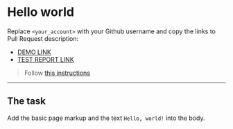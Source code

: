 # Hello world
Replace `<your_account>` with your Github username and copy the links to Pull Request description:
- [DEMO LINK](https://vlad-trundenko.github.io/layout_hello-world/)
- [TEST REPORT LINK](https://vlad-trundenko.github.io/layout_hello-world/report/html_report/)

> Follow [this instructions](https://mate-academy.github.io/layout_task-guideline/#how-to-solve-the-layout-tasks-on-github)
___

## The task 
Add the basic page markup and the text `Hello, world!` into the body.
